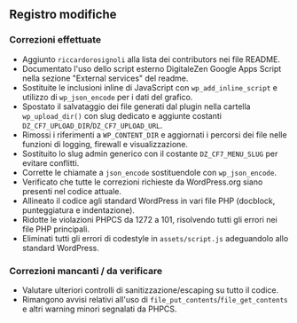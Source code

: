 ## Registro modifiche

### Correzioni effettuate
- Aggiunto `riccardorosignoli` alla lista dei contributors nei file README.
- Documentato l'uso dello script esterno DigitaleZen Google Apps Script nella sezione "External services" del readme.
- Sostituite le inclusioni inline di JavaScript con `wp_add_inline_script` e utilizzo di `wp_json_encode` per i dati del grafico.
- Spostato il salvataggio dei file generati dal plugin nella cartella `wp_upload_dir()` con slug dedicato e aggiunte costanti `DZ_CF7_UPLOAD_DIR`/`DZ_CF7_UPLOAD_URL`.
- Rimossi i riferimenti a `WP_CONTENT_DIR` e aggiornati i percorsi dei file nelle funzioni di logging, firewall e visualizzazione.
- Sostituito lo slug admin generico con il costante `DZ_CF7_MENU_SLUG` per evitare conflitti.
- Corrette le chiamate a `json_encode` sostituendole con `wp_json_encode`.
- Verificato che tutte le correzioni richieste da WordPress.org siano presenti nel codice attuale.
- Allineato il codice agli standard WordPress in vari file PHP (docblock, punteggiatura e indentazione).
- Ridotte le violazioni PHPCS da 1272 a 101, risolvendo tutti gli errori nei file PHP principali.
- Eliminati tutti gli errori di codestyle in `assets/script.js` adeguandolo allo standard WordPress.

### Correzioni mancanti / da verificare
- Valutare ulteriori controlli di sanitizzazione/escaping su tutto il codice.
- Rimangono avvisi relativi all'uso di `file_put_contents`/`file_get_contents` e altri warning minori segnalati da PHPCS.

